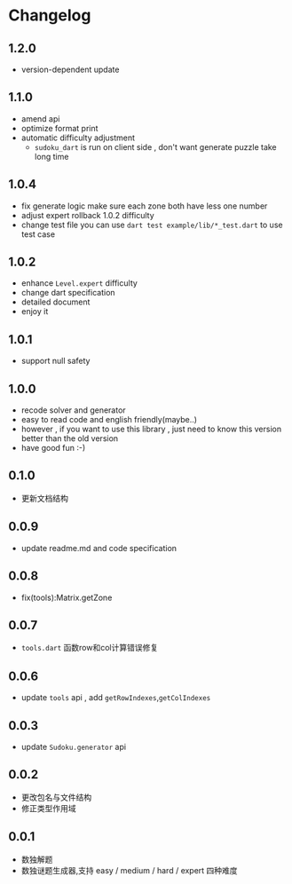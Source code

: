 # Changelog
## 1.2.0
- version-dependent update
## 1.1.0
- amend api
- optimize format print
- automatic difficulty adjustment
  - `sudoku_dart` is run on client side , don't want generate puzzle take long time
## 1.0.4
- fix generate logic make sure each zone both have less one number
- adjust expert rollback 1.0.2 difficulty
- change test file you can use `dart test example/lib/*_test.dart` to use test case
## 1.0.2
- enhance `Level.expert` difficulty
- change dart specification
- detailed document
- enjoy it
## 1.0.1
-  support null safety
## 1.0.0
- recode solver and generator
- easy to read code and english friendly(maybe..)
- however , if you want to use this library , just need to know this version better than the old version
- have good fun :-)
## 0.1.0
- 更新文档结构

## 0.0.9
- update readme.md and code specification

## 0.0.8
- fix(tools):Matrix.getZone

## 0.0.7
- `tools.dart` 函数row和col计算错误修复

## 0.0.6
- update `tools` api , add `getRowIndexes`,`getColIndexes`

## 0.0.3
- update `Sudoku.generator` api

## 0.0.2
- 更改包名与文件结构
- 修正类型作用域

## 0.0.1
- 数独解题
- 数独谜题生成器,支持 easy / medium / hard / expert 四种难度
